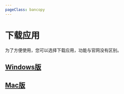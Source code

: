 ```yaml
---
pageClass: bancopy
---
```

# 下载应用

为了方便使用，您可以选择下载应用，功能与官网没有区别。

## [Windows版](https://cdn.jsdelivr.net/gh/YangguangZhou/CNChat-Docs@main/docs/public/CNChat-windows.msi)

## [Mac版](https://cdn.jsdelivr.net/gh/YangguangZhou/CNChat-Docs@main/docs/public/CNChat-macos.dmg)